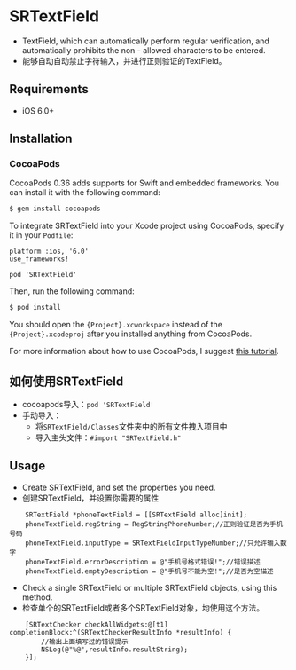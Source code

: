 # SRTextField

* TextField, which can automatically perform regular verification, and automatically prohibits the non - allowed characters to be entered.
* 能够自动自动禁止字符输入，并进行正则验证的TextField。

## Requirements

* iOS 6.0+ 

## Installation

### CocoaPods

CocoaPods 0.36 adds supports for Swift and embedded frameworks. You can install it with the following command:

```bash
$ gem install cocoapods
```

To integrate SRTextField into your Xcode project using CocoaPods, specify it in your `Podfile`:

```
platform :ios, '6.0'
use_frameworks!

pod 'SRTextField'
```

Then, run the following command:

```bash
$ pod install
```

You should open the `{Project}.xcworkspace` instead of the `{Project}.xcodeproj` after you installed anything from CocoaPods.

For more information about how to use CocoaPods, I suggest [this tutorial](http://www.raywenderlich.com/64546/introduction-to-cocoapods-2).

## 如何使用SRTextField
* cocoapods导入：`pod 'SRTextField'`
* 手动导入：
    * 将`SRTextField/Classes`文件夹中的所有文件拽入项目中
    * 导入主头文件：`#import "SRTextField.h"`

## Usage

* Create SRTextField, and set the properties you need.
* 创建SRTextField，并设置你需要的属性
```
    SRTextField *phoneTextField = [[SRTextField alloc]init];
    phoneTextField.regString = RegStringPhoneNumber;//正则验证是否为手机号码
    phoneTextField.inputType = SRTextFieldInputTypeNumber;//只允许输入数字
    phoneTextField.errorDescription = @"手机号格式错误!";//错误描述
    phoneTextField.emptyDescription = @"手机号不能为空!";//是否为空描述
```
* Check a single SRTextField or multiple SRTextField objects, using this method.
* 检查单个的SRTextField或者多个SRTextField对象，均使用这个方法。
```
    [SRTextChecker checkAllWidgets:@[t1] completionBlock:^(SRTextCheckerResultInfo *resultInfo) {
        //输出上面填写过的错误提示
        NSLog(@"%@",resultInfo.resultString);
    }];
```
